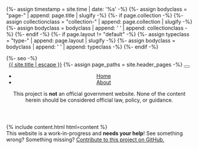 {%- assign timestamp = site.time | date: '%s' -%}
{%- assign bodyclass = "page-" | append: page.title | slugify -%}
{%- if page.collection -%}
  {%- assign collectionclass = "collection-" | append: page.collection | slugify -%}
  {%- assign bodyclass = bodyclass | append: ' ' | append: collectionclass -%}
{%- endif -%}
{%- if page.layout != "default" -%}
  {%- assign typeclass = "type-" | append: page.layout | slugify -%}
  {%- assign bodyclass = bodyclass | append: ' ' | append: typeclass -%}
{%- endif -%}
<!DOCTYPE html>
<html lang="{{ page.lang | default: site.lang | default: "en" }}">

<!----,  ,-------.,------. ,-------.,-------.,-------.,--,
<  __  \ \__   __/(  ____ \\__   __/\__   __/(  ___  )(  >
< (  \  )   ) (   | (    \/   ) (      ) (   | (   ) ||  >
< (   ) )   | |   | |         | |      | |   | (___) ||  >
< (   ) )   | |   | | ____    | |      | |   |  ___  ||  >
< (   ) )   | |   | | \_  )   | |      | |   | (   ) ||  >
< (__/  ) __) (__ | (___) | __) (__    | |   | )   ( ||  >____
<      / (       )(       )(       )   | |   |/     \|(       '>
<-----:,  ;-----:  ;-----'  ;-----:  ,-----. |       |'-------'>
<  ____ )(  ___  )( \      (__   __/(  ____ \|\     / >
< (    ))| (   ) || |         ) (   | (    \/( \   / >
< (____))| (   ) || |         | |   | |       \ (_) >
<  _____)| (   ) || |         | |   | |        \   >
< (      | (   ) || |         | |   | |         ) >
< )      | (___) || (____/\ __) (__ | (____/\   | >
</       (       )(       /(       )(       /   | >
<------- ;-------:;-------:;-------:;-------:   ''>
<  ___  )|\     /|\__   __/(  __  \ (  ____ '>
< (   \_)| )   ( |   ) (   | (  \  )| (    \_>
< (      | )   ( |   | |   | (   ) || (__
< ( ____ | |   | |   | |   | (   ) ||  __:>
< ( \_  )| (   ) |   | |   | (   ) || (
< (___) )| (___) | __) (__ | (__/  )| (_____       │╱│◸│ │
<       )(       )(       )(      / (       '>     │╲│╲│▁│
<-------''-------' '-----'  '----'   '------->

<head>
 <meta charset="utf-8">
  <meta http-equiv="X-UA-Compatible" content="IE=edge">
  <meta name="viewport" content="width=device-width, initial-scale=1">
  {%- seo -%}
  <link rel="stylesheet" href="{{ "/assets/css/main.css?" | append: timestamp | relative_url }}">
  <link rel="stylesheet" media="print" href="{{ "/assets/css/print.css?" | append: timestamp | relative_url }}">
  <link rel="alternate" type="application/atom+xml" title="{{ site.name }}" href="{{ site.url }}/feed.xml" />
  <script src="{{ "/assets/js/jquery.min.js?" | append:timestamp | relative_url }}"></script>
  <script src="{{ "/assets/js/bootstrap.bundle.min.js?" | append:timestamp | relative_url }}"></script>
  </script>
  <script src="{{ "/assets/js/fontawesome.min.js?" | append:timestamp | relative_url }}"></script>
</head>

<body class="{{ bodyclass }}">
  <header class="site-header container">
    <nav class="navbar navbar-expand-lg">
      <div class="container-fluid navbar-container">
        <a class="navbar-brand" rel="author" href="/">{{ site.title | escape }}</a>
        {%- assign page_paths = site.header_pages -%}
        <button class="navbar-toggler" type="button" data-bs-toggle="collapse" data-bs-target="#navbarSupportedContent"
          aria-controls="navbarSupportedContent" aria-expanded="false" aria-label="Toggle navigation">
          <span class="navbar-toggler-icon"></span>
        </button>
        <div class="navbar-collapse collapse" id="navbarSupportedContent">
          <ul class="nav navbar-nav nav-pages">
            <li class="nav-item">
              <a class="nav-link" href="/">Home</a>
            </li>
            <li class="nav-item">
              <a class="nav-link" href="/about/">About</a>
            </li>
          </ul>
          <ul class="nav navbar-nav nav-social">
          </ul>
        </div>
      </div>
    </nav>
    <div class="disclaimer">
        <span class="text">This project is <strong>not</strong> an official government website. None of the content herein should be considered official law, policy, or guidance.</span>
    </div>
  </header>
    <div class="container content">
      {% include content.html html=content %}
    </div>
    <footer class="page-footer">
      <div class="container">
        <div class="row">
          <div class="col-sm">
            This website is a work-in-progress and <strong>needs your help</strong>! See something wrong? Something missing? <a href="https://github.com/krusynth/digitalpolicy/">
              Contribute to this project on GitHub.
            </a>
          </div>
        </div>
      </div>
    </footer>

  </body>

</html>
